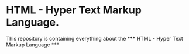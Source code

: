 ﻿# HTML - Hyper Text Markup Language.
This repository is containing everything about the *** HTML - Hyper Text Markup Language ***

